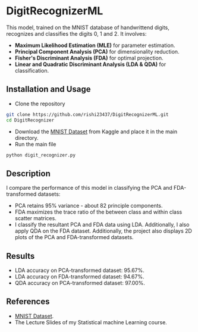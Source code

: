 # DigitRecognizerML
This model, trained on the MNIST database of handwrittend digits, recognizes and classifies the digits 0, 1 and 2. It involves:
* **Maximum Likelihood Estimation (MLE)** for parameter estimation.
* **Principal Component Analysis (PCA)** for dimensionality reduction.
* **Fisher's Discriminant Analysis (FDA)** for optimal projection.
* **Linear and Quadratic Discriminant Analysis (LDA & QDA)** for classification.


## Installation and Usage
* Clone the repository
``` bash
git clone https://github.com/rishi23437/DigitRecognizerML.git
cd DigitRecognizer
```
* Download the [MNIST Dataset](https://www.kaggle.com/datasets/hojjatk/mnist-dataset) from Kaggle and place it in the main directory.
* Run the main file
``` bash
python digit_recognizer.py
```


## Description
I compare the performance of this model in classifying the PCA and FDA-transformed datasets:
- PCA retains 95% variance - about 82 principle components.
- FDA maximizes the trace ratio of the between class and within class scatter matrices.
- I classify the resultant PCA and FDA data using LDA. Additionally, I also apply QDA on the FDA dataset.
Additionally, the project also displays 2D plots of the PCA and FDA-transformed datasets.


## Results
- LDA accuracy on PCA-transformed dataset: 95.67%.
- LDA accuracy on FDA-transformed dataset: 94.67%.
- QDA accuracy on PCA-transformed dataset: 97.00%.


## References
- [MNIST Dataset](https://www.kaggle.com/datasets/hojjatk/mnist-dataset).
- The Lecture Slides of my Statistical machine Learning course.
